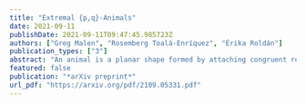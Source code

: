 ```yaml
---
title: "Extremal {p,q}-Animals"
date: 2021-09-11
publishDate: 2021-09-11T09:47:45.985723Z
authors: ["Greg Malen", "Rosemberg Toalá-Enríquez", "Érika Roldán"]
publication_types: ["3"]
abstract: "An animal is a planar shape formed by attaching congruent regular polygons along their edges."
featured: false
publication: "*arXiv preprint*"
url_pdf: "https://arxiv.org/pdf/2109.05331.pdf"
---
```

